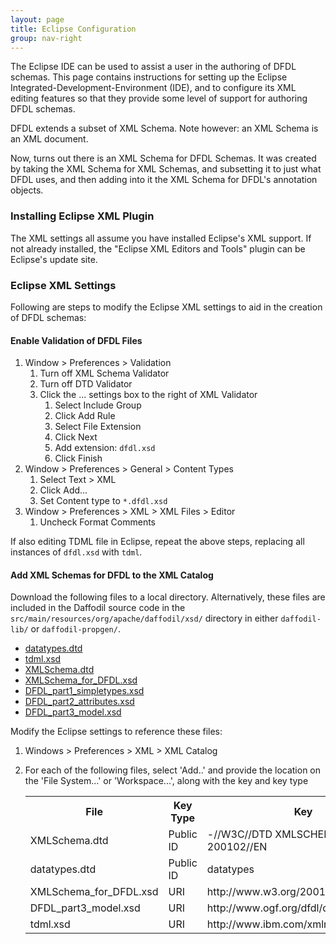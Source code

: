 ```yaml
---
layout: page
title: Eclipse Configuration
group: nav-right
---
```

<!--
{% comment %}
Licensed to the Apache Software Foundation (ASF) under one or more
contributor license agreements.  See the NOTICE file distributed with
this work for additional information regarding copyright ownership.
The ASF licenses this file to you under the Apache License, Version 2.0
(the "License"); you may not use this file except in compliance with
the License.  You may obtain a copy of the License at

http://www.apache.org/licenses/LICENSE-2.0

Unless required by applicable law or agreed to in writing, software
distributed under the License is distributed on an "AS IS" BASIS,
WITHOUT WARRANTIES OR CONDITIONS OF ANY KIND, either express or implied.
See the License for the specific language governing permissions and
limitations under the License.
{% endcomment %}
-->

The Eclipse IDE can be used to assist a user in the authoring of DFDL schemas. This page contains instructions for setting up the Eclipse Integrated-Development-Environment (IDE), and to configure its XML editing features so that they provide some level of support for authoring DFDL schemas.

DFDL extends a subset of XML Schema. Note however: an XML Schema is an XML document.

Now, turns out there is an XML Schema for DFDL Schemas. It was created by taking the XML Schema for XML Schemas, and subsetting it to just what DFDL uses, and then adding into it the XML Schema for DFDL's annotation objects.

### Installing Eclipse XML Plugin

The XML settings all assume you have installed Eclipse's XML support. If not already installed, the "Eclipse XML Editors and Tools" plugin can be Eclipse's update site.

### Eclipse XML Settings

Following are steps to modify the Eclipse XML settings to aid in the creation of DFDL schemas:

#### Enable Validation of DFDL Files

1. Window > Preferences > Validation
	1. Turn off XML Schema Validator
	1. Turn off DTD Validator
	1. Click the ... settings box to the right of XML Validator
		1. Select Include Group
		1. Click Add Rule
		1. Select File Extension
		1. Click Next
		1. Add extension: ``dfdl.xsd``
		1. Click Finish
1. Window > Preferences > General > Content Types
	1. Select Text > XML
	1. Click Add...
	1. Set Content type to ``*.dfdl.xsd``
1. Window > Preferences > XML > XML Files > Editor
	1. Uncheck Format Comments

If also editing TDML file in Eclipse, repeat the above steps, replacing all instances of ``dfdl.xsd`` with ``tdml``.

#### Add XML Schemas for DFDL to the XML Catalog

Download the following files to a local directory. Alternatively, these files are included in the Daffodil source code in the ``src/main/resources/org/apache/daffodil/xsd/`` directory in either ``daffodil-lib/`` or ``daffodil-propgen/``.

*  [datatypes.dtd](https://raw.githubusercontent.com/apache/daffodil/main/daffodil-lib/src/main/resources/org/apache/daffodil/xsd/datatypes.dtd)
*  [tdml.xsd](https://raw.githubusercontent.com/apache/daffodil/main/daffodil-lib/src/main/resources/org/apache/daffodil/xsd/tdml.xsd)
*  [XMLSchema.dtd](https://raw.githubusercontent.com/apache/daffodil/main/daffodil-lib/src/main/resources/org/apache/daffodil/xsd/XMLSchema.dtd)
*  [XMLSchema_for_DFDL.xsd](https://raw.githubusercontent.com/apache/daffodil/main/daffodil-lib/src/main/resources/org/apache/daffodil/xsd/XMLSchema_for_DFDL.xsd)
*  [DFDL_part1_simpletypes.xsd](https://raw.githubusercontent.com/apache/daffodil/main/daffodil-propgen/src/main/resources/org/apache/daffodil/xsd/DFDL_part1_simpletypes.xsd)
*  [DFDL_part2_attributes.xsd](https://raw.githubusercontent.com/apache/daffodil/main/daffodil-propgen/src/main/resources/org/apache/daffodil/xsd/DFDL_part2_attributes.xsd)
*  [DFDL_part3_model.xsd](https://raw.githubusercontent.com/apache/daffodil/main/daffodil-propgen/src/main/resources/org/apache/daffodil/xsd/DFDL_part3_model.xsd)

Modify the Eclipse settings to reference these files:

1. Windows > Preferences > XML > XML Catalog
1. For each of the following files, select 'Add..' and provide the location on the 'File System...' or 'Workspace...', along with the key and key type

   <table class="table">
     <tr>
       <th>File</th>
       <th>Key Type</th>
       <th>Key</th>
     </tr>
     <tr>
       <td>XMLSchema.dtd</td>
       <td>Public ID</td>
       <td>-//W3C//DTD XMLSCHEMA 200102//EN</td>
     </tr>
     <tr>
       <td>datatypes.dtd</td>
       <td>Public ID</td>
       <td>datatypes</td>
     </tr>
     <tr>
       <td>XMLSchema_for_DFDL.xsd</td>
       <td>URI</td>
       <td>http://www.w3.org/2001/XMLSchema</td>
     </tr>
     <tr>
       <td>DFDL_part3_model.xsd</td>
       <td>URI</td>
       <td>http://www.ogf.org/dfdl/dfdl-1.0/</td>
     </tr>
     <tr>
       <td>tdml.xsd</td>
       <td>URI</td>
       <td>http://www.ibm.com/xmlns/dfdl/testData</td>
     </tr>
   </table>
